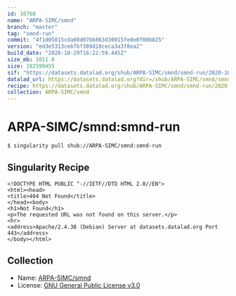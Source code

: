 ```yaml
---
id: 10768
name: "ARPA-SIMC/smnd"
branch: "master"
tag: "smnd-run"
commit: "4f1d05015cda00d07bb863d30015fe0e0f00b825"
version: "ed3e5313ceb7bf389d18ceca3a3f8ea2"
build_date: "2020-10-29T16:22:59.445Z"
size_mb: 1011.0
size: 282599455
sif: "https://datasets.datalad.org/shub/ARPA-SIMC/smnd/smnd-run/2020-10-29-4f1d0501-ed3e5313/ed3e5313ceb7bf389d18ceca3a3f8ea2.sif"
datalad_url: https://datasets.datalad.org?dir=/shub/ARPA-SIMC/smnd/smnd-run/2020-10-29-4f1d0501-ed3e5313/
recipe: https://datasets.datalad.org/shub/ARPA-SIMC/smnd/smnd-run/2020-10-29-4f1d0501-ed3e5313/Singularity
collection: ARPA-SIMC/smnd
---
```


# ARPA-SIMC/smnd:smnd-run

```bash
$ singularity pull shub://ARPA-SIMC/smnd:smnd-run
```

## Singularity Recipe

```singularity
<!DOCTYPE HTML PUBLIC "-//IETF//DTD HTML 2.0//EN">
<html><head>
<title>404 Not Found</title>
</head><body>
<h1>Not Found</h1>
<p>The requested URL was not found on this server.</p>
<hr>
<address>Apache/2.4.38 (Debian) Server at datasets.datalad.org Port 443</address>
</body></html>
```

## Collection

 - Name: [ARPA-SIMC/smnd](https://github.com/ARPA-SIMC/smnd)
 - License: [GNU General Public License v3.0](https://api.github.com/licenses/gpl-3.0)

